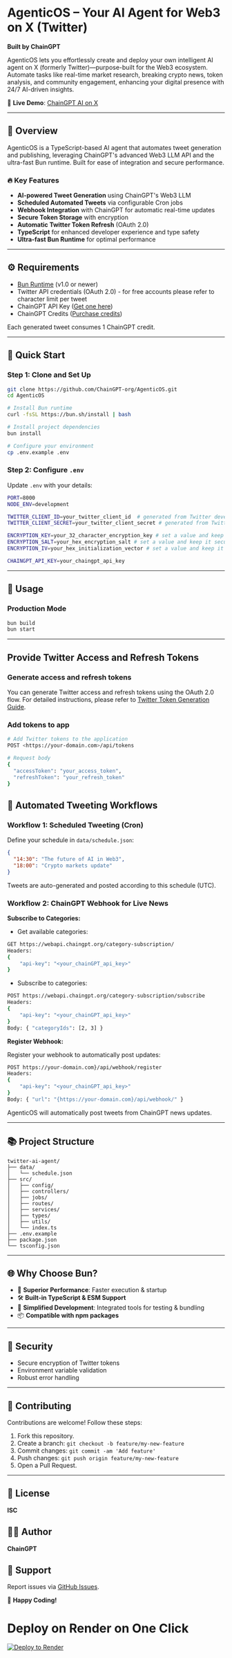 
# AgenticOS – Your AI Agent for Web3 on X (Twitter)

**Built by ChainGPT**

AgenticOS lets you effortlessly create and deploy your own intelligent AI agent on X (formerly Twitter)—purpose-built for the Web3 ecosystem. Automate tasks like real-time market research, breaking crypto news, token analysis, and community engagement, enhancing your digital presence with 24/7 AI-driven insights.

📌 **Live Demo**: [ChainGPT AI on X](https://x.com/ChainGPTAI)

---

## 🚀 Overview

AgenticOS is a TypeScript-based AI agent that automates tweet generation and publishing, leveraging ChainGPT's advanced Web3 LLM API and the ultra-fast Bun runtime. Built for ease of integration and secure performance.

### 🔥 Key Features

- **AI-powered Tweet Generation** using ChainGPT's Web3 LLM
- **Scheduled Automated Tweets** via configurable Cron jobs
- **Webhook Integration** with ChainGPT for automatic real-time updates
- **Secure Token Storage** with encryption
- **Automatic Twitter Token Refresh** (OAuth 2.0)
- **TypeScript** for enhanced developer experience and type safety
- **Ultra-fast Bun Runtime** for optimal performance

---

## ⚙️ Requirements

- [Bun Runtime](https://bun.sh) (v1.0 or newer)
- Twitter API credentials (OAuth 2.0) - for free accounts please refer to character limit per tweet
- ChainGPT API Key ([Get one here](https://app.chaingpt.org/apidashboard))
- ChainGPT Credits ([Purchase credits](https://app.chaingpt.org/addcredits))

Each generated tweet consumes 1 ChainGPT credit.

---

## 🔑 Quick Start

### Step 1: Clone and Set Up

```bash
git clone https://github.com/ChainGPT-org/AgenticOS.git
cd AgenticOS

# Install Bun runtime
curl -fsSL https://bun.sh/install | bash

# Install project dependencies
bun install

# Configure your environment
cp .env.example .env
```

### Step 2: Configure `.env`

Update `.env` with your details:

```bash
PORT=8000
NODE_ENV=development

TWITTER_CLIENT_ID=your_twitter_client_id  # generated from Twitter developer portal
TWITTER_CLIENT_SECRET=your_twitter_client_secret # generated from Twitter developer portal

ENCRYPTION_KEY=your_32_character_encryption_key # set a value and keep it secure
ENCRYPTION_SALT=your_hex_encryption_salt # set a value and keep it secure
ENCRYPTION_IV=your_hex_initialization_vector # set a value and keep it secure

CHAINGPT_API_KEY=your_chaingpt_api_key
```

---

## 🚩 Usage

### Production Mode

```bash
bun build
bun start
```

---

## Provide Twitter Access and Refresh Tokens

### Generate access and refresh tokens

You can generate Twitter access and refresh tokens using the OAuth 2.0 flow. For detailed instructions, please refer to [Twitter Token Generation Guide](./twitterTokenGeneration.md).

### Add tokens to app

```bash
# Add Twitter tokens to the application
POST <https://your-domain.com>/api/tokens

# Request body
{
  "accessToken": "your_access_token",
  "refreshToken": "your_refresh_token"
}
```

## 📅 Automated Tweeting Workflows

### Workflow 1: Scheduled Tweeting (Cron)

Define your schedule in `data/schedule.json`:

```json
{
  "14:30": "The future of AI in Web3",
  "18:00": "Crypto markets update"
}
```

Tweets are auto-generated and posted according to this schedule (UTC).

### Workflow 2: ChainGPT Webhook for Live News

**Subscribe to Categories:**

- Get available categories:

```bash
GET https://webapi.chaingpt.org/category-subscription/
Headers:
{
    "api-key": "<your_chainGPT_api_key>"
}
```

- Subscribe to categories:

```bash
POST https://webapi.chaingpt.org/category-subscription/subscribe
Headers:
{
    "api-key": "<your_chainGPT_api_key>"
}
Body: { "categoryIds": [2, 3] }
```

**Register Webhook:**

Register your webhook to automatically post updates:

```bash
POST https://your-domain.com}/api/webhook/register
Headers:
{
    "api-key": "<your_chainGPT_api_key>"
}
Body: { "url": "{https://your-domain.com}/api/webhook/" }
```

AgenticOS will automatically post tweets from ChainGPT news updates.

---

## 📚 Project Structure

```
twitter-ai-agent/
├── data/
│   └── schedule.json
├── src/
│   ├── config/
│   ├── controllers/
│   ├── jobs/
│   ├── routes/
│   ├── services/
│   ├── types/
│   ├── utils/
│   └── index.ts
├── .env.example
├── package.json
└── tsconfig.json
```

---

## 🌐 Why Choose Bun?

- 🚀 **Superior Performance**: Faster execution & startup
- 🛠 **Built-in TypeScript & ESM Support**
- 🎯 **Simplified Development**: Integrated tools for testing & bundling
- 📦 **Compatible with npm packages**

---

## 🔐 Security

- Secure encryption of Twitter tokens
- Environment variable validation
- Robust error handling

---

## 🤝 Contributing

Contributions are welcome! Follow these steps:

1. Fork this repository.
2. Create a branch: `git checkout -b feature/my-new-feature`
3. Commit changes: `git commit -am 'Add feature'`
4. Push changes: `git push origin feature/my-new-feature`
5. Open a Pull Request.

---

## 📜 License

**ISC**

## 🧑‍💻 Author

**ChainGPT**

## 📧 Support

Report issues via [GitHub Issues](https://github.com/yourusername/twitter-ai-agent/issues).

🚀 **Happy Coding!**

# Deploy on Render on One Click
[![Deploy to Render](https://render.com/images/deploy-to-render-button.svg)](https://render.com/deploy?repo=https://github.com/nasirfunavry/AgenticOS&branch=dev)

<!-- # Deploy on Vercel on One Click -->
<!-- [![Deploy with Vercel](https://vercel.com/button)](https://vercel.com/new/clone?repository-url=https%3A%2F%2Fgithub.com%2Fnasirfunavry%2FAgenticOS&branch=dev&env=PORT,NODE_ENV,TWITTER_CLIENT_ID,TWITTER_CLIENT_SECRET,ENCRYPTION_KEY,ENCRYPTION_SALT,ENCRYPTION_IV,CHAINGPT_API_KEY&envDescription=Add%20required%20API%20keys%20and%20secrets%20from%20Twitter%20and%20ChainGPT.%20See%20.env.example%20for%20reference.&envLink=https%3A%2F%2Fgithub.com%2Fnasirfunavry%2FAgenticOS%2Fblob%2Fdev%2F.env.example&project-name=agenticos&repository-name=AgenticOS) -->

<!-- [![Deploy with Vercel](https://vercel.com/button)](https://vercel.com/new/clone?repository-url=https%3A%2F%2Fgithub.com%2Fnasirfunavry%2FAgenticOS%2Ftree%2Fdev&env=PORT,NODE_ENV,TWITTER_CLIENT_ID,TWITTER_CLIENT_SECRET,ENCRYPTION_KEY,ENCRYPTION_SALT,ENCRYPTION_IV,CHAINGPT_API_KEY&envDescription=Add%20required%20API%20keys%20and%20secrets%20from%20Twitter%20and%20ChainGPT.%20See%20.env.example%20for%20reference.&envLink=https%3A%2F%2Fgithub.com%2Fnasirfunavry%2FAgenticOS%2Fblob%2Fdev%2F.env.example&project-name=agenticos&repository-name=AgenticOS) -->

<!-- # Deploy on Railway on One Click
[![Deploy on Railway](https://railway.app/button.svg)](https://railway.app/new/project?template=https://github.com/nasirfunavry/AgenticOS&branch=dev&env=PORT,NODE_ENV,TWITTER_CLIENT_ID,TWITTER_CLIENT_SECRET,ENCRYPTION_KEY,ENCRYPTION_SALT,ENCRYPTION_IV,CHAINGPT_API_KEY&envDescription=Add%20required%20API%20keys%20and%20secrets%20from%20Twitter%20and%20ChainGPT.%20See%20.env.example%20for%20reference.) -->

<!--  For deployment -->



<!-- {
  "encryptedAccessToken": "ESXFtdgWiXb/E/vMXQmfhwpwOwevO4Syiecg8LxKoUTp/RpDfHguwWS0dz2e+hYHUaRNm3fXyno2WQSNlQ3Xrg2AabeEHDEQrTpQeCoNX4/lowKeXgOqpxA46uqLGocr04WkSflnVt+B+jI=",
  "encryptedRefreshToken": "Lh/OtNhcknXNd9qzb1WEqyVCDgOwJ4COoOUK6L1NpSPwpyhdUFcUg03CDySC1jgfU8JvnFvl2TMAdnuOlQ3Xrg2AabeEHDEQrTpQeCoNX4/lowKRXgCmpxA46vNgN0G+HmAm4Z2kSGvFnUk="
} -->


<!-- {
  "encryptedAccessToken": "GiXsxcdwmRDKLdXOXGy6qwtFJEurOICHiYE7tbxMvSDwph5CSURAjlrtdHaB/jw9SKVg2mrasnQ0WnvSlQ3Xrg2AabeEIjFSrhR6eCgNfY/lowKeXgOqpxA46klx93iW745wZUrsvyeuf1Y=",
  "encryptedRefreshToken": "BhmtzfNh7i3Jd96/bG7FiwkZP0ueEqaloN5X+Lt022nkpRpcUiEQvWHPeDOV1kMUS8AUpHfY0Xk0YXv/lQ3Xrg2AabeEIjFSrhR6eCgNfY/lowKRXgCmpxA46qDyBAr96g7yEqmxjvB/oak="
} -->

